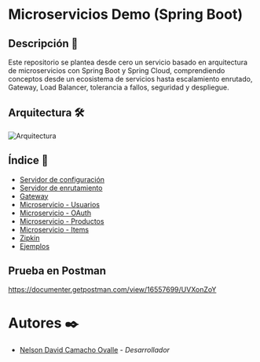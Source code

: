 # Microservicios Demo (Spring Boot)

## Descripción 📃

Este repositorio se plantea desde cero un servicio basado en arquitectura de microservicios con Spring Boot y Spring Cloud, comprendiendo conceptos desde un ecosistema de servicios hasta escalamiento enrutado, Gateway, Load Balancer, tolerancia a fallos, seguridad y despliegue.

## Arquitectura 🛠️

![Arquitectura](https://lh3.googleusercontent.com/zIckUDeQSSYDElCQUDtaMDFDGlqsQ5-_Hl6ZS-OAsiME2q24qLIZAGTw2c4PW5Oh4CquEd6XdpG1mMmKAvfQ=w1920-h960-rw)

## Índice 📓

- [Servidor de configuración](https://github.com/ndcamachoo/Portfolio-Backend/tree/main/MicroserviciosDemo-SpringBoot/Microservicio-ConfigServer)
- [Servidor de enrutamiento](https://github.com/ndcamachoo/Portfolio-Backend/tree/main/MicroserviciosDemo-SpringBoot/Microservicio-EurekaServer)
- [Gateway](https://github.com/ndcamachoo/Portfolio-Backend/tree/main/MicroserviciosDemo-SpringBoot/Microservicio-Gateway)
- [Microservicio - Usuarios ](https://github.com/ndcamachoo/Portfolio-Backend/tree/main/MicroserviciosDemo-SpringBoot/Microservicio-Usuarios)
- [Microservicio - OAuth](https://github.com/ndcamachoo/Portfolio-Backend/tree/main/MicroserviciosDemo-SpringBoot/Microservicio-OAuth)
- [Microservicio - Productos](https://github.com/ndcamachoo/Portfolio-Backend/tree/main/MicroserviciosDemo-SpringBoot/Microservicio-Productos)
- [Microservicio - Items](https://github.com/ndcamachoo/Portfolio-Backend/tree/main/MicroserviciosDemo-SpringBoot/Microservicio-Item)
- [Zipkin](https://github.com/ndcamachoo/Portfolio-Backend/tree/main/MicroserviciosDemo-SpringBoot/Microservicio-Zipkin)
- [Ejemplos](https://github.com/ndcamachoo/Portfolio-Backend/tree/main/MicroserviciosDemo-SpringBoot/Ejemplos)


## Prueba en Postman

https://documenter.getpostman.com/view/16557699/UVXonZoY

# Autores ✒️

- [Nelson David Camacho Ovalle](https://github.com/ndcamachoo) - *Desarrollador*